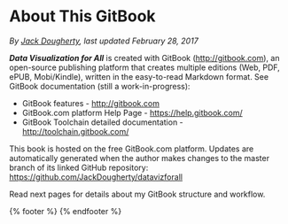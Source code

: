 # About This GitBook
*By [Jack Dougherty](../introduction/who.md), last updated February 28, 2017*

***Data Visualization for All*** is created with GitBook (http://gitbook.com), an open-source publishing platform that creates multiple editions (Web, PDF, ePUB, Mobi/Kindle), written in the easy-to-read Markdown format. See GitBook documentation (still a work-in-progress):
- GitBook features - http://gitbook.com
- GitBook.com platform Help Page - https://help.gitbook.com/
- GitBook Toolchain detailed documentation - http://toolchain.gitbook.com/

This book is hosted on the free GitBook.com platform. Updates are automatically generated when the author makes changes to the master branch of its linked GitHub repository: https://github.com/JackDougherty/datavizforall

Read next pages for details about my GitBook structure and workflow.

{% footer %}
{% endfooter %}
